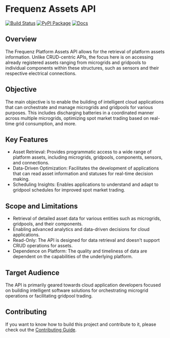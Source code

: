# Frequenz Assets API

[![Build Status](https://github.com/frequenz-floss/frequenz-api-assets/actions/workflows/ci.yaml/badge.svg)](https://github.com/frequenz-floss/frequenz-api-assets/actions/workflows/ci.yaml)
[![PyPI Package](https://img.shields.io/pypi/v/frequenz-api-assets)](https://pypi.org/project/frequenz-api-assets/)
[![Docs](https://img.shields.io/badge/docs-latest-informational)](https://frequenz-floss.github.io/frequenz-api-assets/)

## Overview

The Frequenz Platform Assets API allows for the retrieval of platform assets information. Unlike CRUD-centric 
APIs, the focus here is on accessing already registered assets ranging from microgrids and gridpools to 
individual components within these structures, such as sensors and their respective electrical connections.

## Objective

The main objective is to enable the building of intelligent cloud applications that can orchestrate and manage 
microgrids and gridpools for various purposes. This includes discharging batteries in a coordinated manner 
across multiple microgrids, optimizing spot market trading based on real-time grid consumption, and more.

## Key Features

- Asset Retrieval: Provides programmatic access to a wide range of platform assets, including microgrids, 
   gridpools, components, sensors, and connections.
- Data-Driven Optimization: Facilitates the development of applications that can read asset information and 
   statuses for real-time decision making.
- Scheduling Insights: Enables applications to understand and adapt to gridpool schedules for improved spot 
   market trading.

## Scope and Limitations

- Retrieval of detailed asset data for various entities such as microgrids, gridpools, and their components.
- Enabling advanced analytics and data-driven decisions for cloud applications.
- Read-Only: The API is designed for data retrieval and doesn't support CRUD operations for assets.
- Dependence on Platform: The quality and timeliness of data are dependent on the capabilities of the underlying platform.

## Target Audience

The API is primarily geared towards cloud application developers focused on building intelligent software 
solutions for orchestrating microgrid operations or facilitating gridpool trading. 

## Contributing

If you want to know how to build this project and contribute to it, please
check out the [Contributing Guide](CONTRIBUTING.md).
